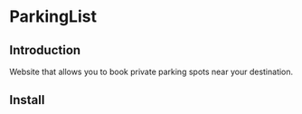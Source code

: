 # ParkingList


## **Introduction**

Website that allows you to book private parking spots near your destination. 

## **Install**

